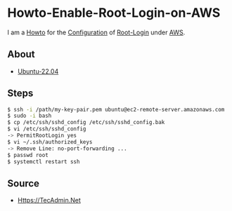 # Howto-Enable-Root-Login-on-AWS

I am a [Howto](700022.md) for the [Configuration](9000011.md) of [Root-Login](404.md) under [AWS](240000045.md).

## About

- [Ubuntu-22.04](9100007.md)

## Steps

```bash
$ ssh -i /path/my-key-pair.pem ubuntu@ec2-remote-server.amazonaws.com
$ sudo -i bash
$ cp /etc/ssh/sshd_config /etc/ssh/sshd_config.bak
$ vi /etc/ssh/sshd_config
-> PermitRootLogin yes
$ vi ~/.ssh/authorized_keys
-> Remove Line: no-port-forwarding ...
$ passwd root
$ systemctl restart ssh
```

## Source

- [Https://TecAdmin.Net](https://tecadmin.net/how-to-enable-ssh-as-root-on-aws-ubuntu-instance)
